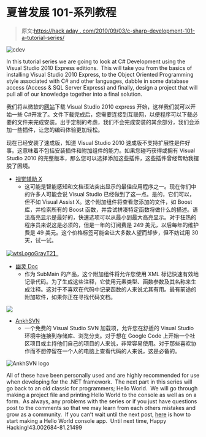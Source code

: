 # 夏普发展 101-系列教程

> 原文:[https://hack aday . com/2010/09/03/c-sharp-development-101-a-tutorial-series/](https://hackaday.com/2010/09/03/c-sharp-development-101-a-tutorial-series/)

![](../Images/7b1e28cb831abc8a8934749520f68c13.png "cdev")

In this tutorial series we are going to look at C# Development using the Visual Studio 2010 Express editions.  This will take you from the basics of installing Visual Studio 2010 Express, to the Object Oriented Programming style associated with C# and other languages, dabble in some database access (Access & SQL Server Express) and finally, design a project that will pull all of our knowledge together into a final solution.

我们将从微软的[网站](http://bit.ly/VS2010Express)下载 Visual Studio 2010 express 开始，这样我们就可以开始一些 C#开发了。文件下载完成后，您需要连接到互联网，以便程序可以下载必要的文件来完成安装。出于定制的考虑，我们不会完成安装的其余部分，我们会添加一些插件，让您的编码体验更加轻松。

现在已经安装了速成版，知道 Visual Studio 2010 速成版不支持扩展性是件好事。这意味着不包括安装插件和附加组件的能力。如果您碰巧获得或拥有 Visual Studio 2010 的完整版本，那么您可以选择添加这些插件，这些插件曾经帮助我摆脱了困境。

*   [视觉辅助 X](http://bit.ly/WholeTomato)
    *   这可能是智能感知和文档语法突出显示的最佳应用程序之一。现在你们中的许多人可能会说 Visual Studio 已经做到了这一点。是的，它们可以，但不如 Visual Assist X。这个附加组件将查看您添加的文件，如 Boost 库，并检索所有的 Boost 函数，并尝试拼凑特定函数将做什么的描述。语法高亮显示是最好的，快速选项可以从最小到最大高亮显示。对于狂热的程序员来说这是必须的，但是一年的订阅费是 249 美元，以后每年的维护费是 49 美元。这个价格标签可能会让大多数人望而却步，但不妨试用 30 天，试一试。

[![](../Images/7feb0454919a36e99056d59358d71f88.png "wtsLogoGray")T2】](http://hackaday.com/wp-content/uploads/2010/09/wtslogogray.gif)

*   [幽灵 Doc](http://bit.ly/GhostDoc)
    *   作为 SubMain 的产品，这个附加组件将允许您使用 XML 标记快速有效地记录代码。为了生成这些注释，它使用元素类型、函数参数及其名称来生成注释。这对于不喜欢在代码中记录函数的人来说尤其有用。最有前途的附加软件，如果你正在寻找代码文档。

![](../Images/e22e0515c43a9991f19b4cb7b219d887.png)

*   [AnkhSVN](http://bit.ly/Ankh_SVN)
    *   一个免费的 Visual Studio SVN 加载项，允许您在舒适的 Visual Studio 环境中连接到存储库、浏览分支。对于想在 Google Code 上开始一个社区项目或主持他们自己的项目的人来说，非常容易使用。对于那些喜欢协作而不想停留在一个人的电脑上查看代码的人来说，这是必备的。

![AnkhSVN logo](../Images/667a5188c94fc9a79621701ee762d6d7.png)

All of these have been personally used and are highly recommended for use when developing for the .NET framework.  The next part in this series will go back to an old classic for programmers; Hello World.  We will go through making a project file and printing Hello World to the console as well as on a form.  As always, any problems with the series or if you just have questions post to the comments so that we may learn from each others mistakes and grow as a community.  If you can’t wait until the next post, [here](http://bit.ly/CSharpHelloWorld) is how to start making a Hello World console app.  Until next time, Happy Hacking!43.002684-81.21499